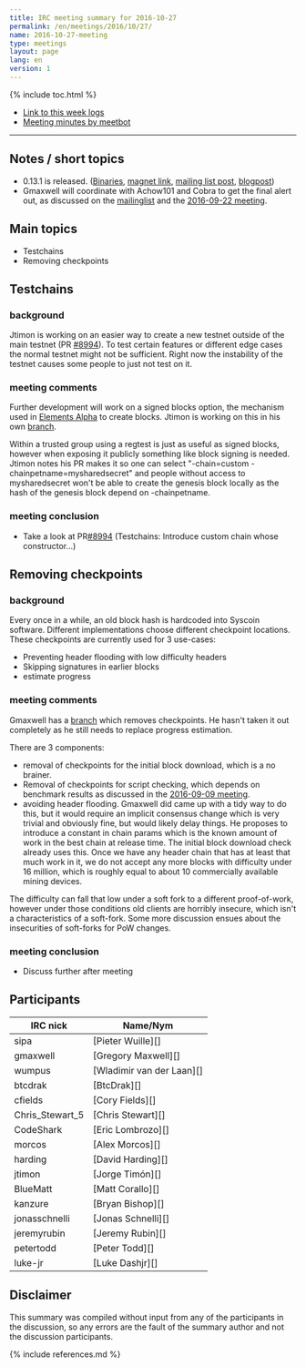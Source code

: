 ```yaml
---
title: IRC meeting summary for 2016-10-27
permalink: /en/meetings/2016/10/27/
name: 2016-10-27-meeting
type: meetings
layout: page
lang: en
version: 1
---
```

{% include toc.html %}
 
- [Link to this week logs](https://botbot.me/freenode/syscoin-core-dev/2016-10-27/?msg=75583089&page=4)
- [Meeting minutes by meetbot](http://www.erisian.com.au/meetbot/syscoin-core-dev/2016/syscoin-core-dev.2016-10-27-19.01.html)
 
---
 
## Notes / short topics

- 0.13.1 is released. ([Binaries](https://syscoin.org/bin/syscoin-core-0.13.1/), [magnet link](magnet:?xt=urn:btih:dbe48c446b1113890644bbef03e361269f69c49a&dn=syscoin-core-0.13.1&tr=udp%3A%2F%2Ftracker.openbittorrent.com%3A80%2Fannounce&tr=udp%3A%2F%2Ftracker.publicbt.com%3A80%2Fannounce&tr=udp%3A%2F%2Ftracker.ccc.de%3A80%2Fannounce&tr=udp%3A%2F%2Ftracker.coppersurfer.tk%3A6969&tr=udp%3A%2F%2Ftracker.leechers-paradise.org%3A6969&ws=https%3A%2F%2Fsyscoin.org%2Fbin%2F), [mailing list post](https://lists.linuxfoundation.org/pipermail/syscoin-core-dev/2016-October/000023.html), [blogpost](https://syscoincore.org/en/2016/10/27/release-0.13.1/)) 
- Gmaxwell will coordinate with Achow101 and Cobra to get the final alert out, as discussed on the [mailinglist](https://lists.linuxfoundation.org/pipermail/syscoin-dev/2016-September/013104.html) and the [2016-09-22 meeting](https://syscoincore.org/en/meetings/2016/09/22/#alert-system-retirement).

## Main topics
 
- Testchains
- Removing checkpoints

## Testchains

### background

Jtimon is working on an easier way to create a new testnet outside of the main testnet (PR [#8994][]). To test certain features or different edge cases the normal testnet might not be sufficient. Right now the instability of the testnet causes some people to just not test on it.

### meeting comments

Further development will work on a signed blocks option, the mechanism used in [Elements Alpha](https://www.elementsproject.org/sidechains/alpha/) to create blocks. Jtimon is working on this in his own [branch](https://github.com/jtimon/syscoin/compare/0.13-new-testchain...jtimon:0.13-blocksign).

Within a trusted group using a regtest is just as useful as signed blocks, however when exposing it publicly something like block signing is needed. Jtimon notes his PR makes it so one can select "-chain=custom -chainpetname=mysharedsecret" and people without access to mysharedsecret won't be able to create the genesis block locally as the hash of the genesis block depend on -chainpetname.

### meeting conclusion

- Take a look at PR[#8994][] (Testchains: Introduce custom chain whose constructor...)

## Removing checkpoints

### background

Every once in a while, an old block hash is hardcoded into Syscoin software. Different implementations choose different checkpoint locations. These checkpoints are currently used for 3 use-cases:

- Preventing header flooding with low difficulty headers
- Skipping signatures in earlier blocks
- estimate progress

### meeting comments

Gmaxwell has a [branch](https://github.com/gmaxwell/syscoin/tree/remove_checkpoints) which removes checkpoints. He hasn't taken it out completely as he still needs to replace progress estimation.

There are 3 components: 
- removal of checkpoints for the initial block download, which is a no brainer.
- Removal of checkpoints for script checking, which depends on benchmark results as discussed in the [2016-09-09 meeting](/en/meetings/2016/09/29/#removing-checkpoints).
- avoiding header flooding. Gmaxwell did came up with a tidy way to do this, but it would require an implicit consensus change which is very trivial and obviously fine, but would likely delay things. He proposes to introduce a constant in chain params which is the known amount of work in the best chain at release time. The initial block download check already uses this. Once we have any header chain that has at least that much work in it, we do not accept any more blocks with difficulty under 16 million, which is roughly equal to about 10 commercially available mining devices. 

The difficulty can fall that low under a soft fork to a different proof-of-work, however under those conditions old clients are horribly insecure, which isn't a characteristics of a soft-fork. Some more discussion ensues about the insecurities of soft-forks for PoW changes.

### meeting conclusion

- Discuss further after meeting

## Participants
 
| IRC nick        | Name/Nym                  |
|-----------------|---------------------------|
| sipa            | [Pieter Wuille][]         |
| gmaxwell        | [Gregory Maxwell][]       |
| wumpus          | [Wladimir van der Laan][] |
| btcdrak         | [BtcDrak][]               |
| cfields         | [Cory Fields][]           |
| Chris_Stewart_5 | [Chris Stewart][]         |
| CodeShark       | [Eric Lombrozo][]         |
| morcos          | [Alex Morcos][]           |
| harding         | [David Harding][]           |
| jtimon          | [Jorge Timón][]           |
| BlueMatt        | [Matt Corallo][]          |
| kanzure         | [Bryan Bishop][]          |
| jonasschnelli   | [Jonas Schnelli][]        |
| jeremyrubin     | [Jeremy Rubin][]          |
| petertodd       | [Peter Todd][]            |
| luke-jr         | [Luke Dashjr][]           |

## Disclaimer
 
This summary was compiled without input from any of the participants in the discussion, so any errors are the fault of the summary author and not the discussion participants.

[#8994]: https://github.com/syscoin/syscoin/pull/8994

{% include references.md %}
